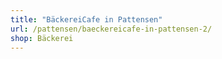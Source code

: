 ```yaml
---
title: "BäckereiCafe in Pattensen"
url: /pattensen/baeckereicafe-in-pattensen-2/
shop: Bäckerei
---
```

